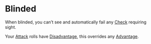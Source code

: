 # Blinded

When blinded, you can’t see and automatically fail any [Check](../Game%20Procedures/Check.md) requiring sight.

Your [Attack](../Game%20Procedures/Attack.md) rolls have [Disadvantage](../Game%20Procedures/Dice%20Rolls/Disadvantage.md), this overrides any [Advantage](../Game%20Procedures/Dice%20Rolls/Advantage.md).